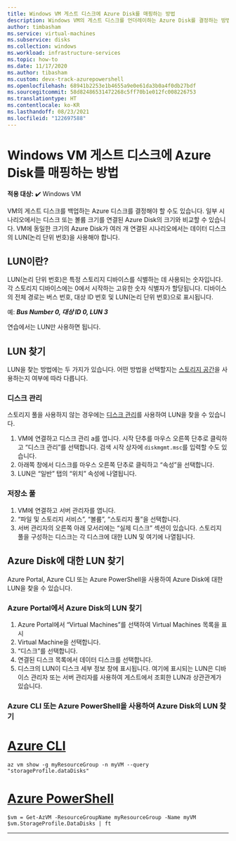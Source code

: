 ```yaml
---
title: Windows VM 게스트 디스크에 Azure Disk를 매핑하는 방법
description: Windows VM의 게스트 디스크를 언더레이하는 Azure Disk를 결정하는 방법입니다.
author: timbasham
ms.service: virtual-machines
ms.subservice: disks
ms.collection: windows
ms.workload: infrastructure-services
ms.topic: how-to
ms.date: 11/17/2020
ms.author: tibasham
ms.custom: devx-track-azurepowershell
ms.openlocfilehash: 68941b2253e1b4655a9e0e61da3b0a4f0db27bdf
ms.sourcegitcommit: 58d82486531472268c5ff70b1e012fc008226753
ms.translationtype: HT
ms.contentlocale: ko-KR
ms.lasthandoff: 08/23/2021
ms.locfileid: "122697588"
---
```

# <a name="how-to-map-azure-disks-to-windows-vm-guest-disks"></a>Windows VM 게스트 디스크에 Azure Disk를 매핑하는 방법

**적용 대상:** :heavy_check_mark: Windows VM 


VM의 게스트 디스크를 백업하는 Azure 디스크를 결정해야 할 수도 있습니다. 일부 시나리오에서는 디스크 또는 볼륨 크기를 연결된 Azure Disk의 크기와 비교할 수 있습니다. VM에 동일한 크기의 Azure Disk가 여러 개 연결된 시나리오에서는 데이터 디스크의 LUN(논리 단위 번호)을 사용해야 합니다. 

## <a name="what-is-a-lun"></a>LUN이란?

LUN(논리 단위 번호)은 특정 스토리지 디바이스를 식별하는 데 사용되는 숫자입니다. 각 스토리지 디바이스에는 0에서 시작하는 고유한 숫자 식별자가 할당됩니다. 디바이스의 전체 경로는 버스 번호, 대상 ID 번호 및 LUN(논리 단위 번호)으로 표시됩니다. 

예: ***Bus Number 0, 대상 ID 0, LUN 3***

연습에서는 LUN만 사용하면 됩니다.

## <a name="finding-the-lun"></a>LUN 찾기

LUN을 찾는 방법에는 두 가지가 있습니다. 어떤 방법을 선택할지는 [스토리지 공간](/windows-server/storage/storage-spaces/overview)을 사용하는지 여부에 따라 다릅니다.

### <a name="disk-management"></a>디스크 관리

스토리지 풀을 사용하지 않는 경우에는 [디스크 관리](/windows-server/storage/disk-management/overview-of-disk-management)를 사용하여 LUN을 찾을 수 있습니다.

1. VM에 연결하고 디스크 관리 a를 엽니다. 시작 단추를 마우스 오른쪽 단추로 클릭하고 “디스크 관리”를 선택합니다. 검색 시작 상자에 `diskmgmt.msc`를 입력할 수도 있습니다.
1. 아래쪽 창에서 디스크를 마우스 오른쪽 단추로 클릭하고 “속성”을 선택합니다.
1. LUN은 “일반” 탭의 “위치” 속성에 나열됩니다.

### <a name="storage-pools"></a>저장소 풀

1. VM에 연결하고 서버 관리자를 엽니다.
1. “파일 및 스토리지 서비스”, “볼륨”, “스토리지 풀”을 선택합니다.
1. 서버 관리자의 오른쪽 아래 모서리에는 “실제 디스크” 섹션이 있습니다. 스토리지 풀을 구성하는 디스크는 각 디스크에 대한 LUN 및 여기에 나열됩니다.

## <a name="finding-the-lun-for-the-azure-disks"></a>Azure Disk에 대한 LUN 찾기

Azure Portal, Azure CLI 또는 Azure PowerShell을 사용하여 Azure Disk에 대한 LUN을 찾을 수 있습니다.

### <a name="finding-an-azure-disks-lun-in-the-azure-portal"></a>Azure Portal에서 Azure Disk의 LUN 찾기

1. Azure Portal에서 “Virtual Machines”를 선택하여 Virtual Machines 목록을 표시
1. Virtual Machine을 선택합니다.
1. “디스크”를 선택합니다.
1. 연결된 디스크 목록에서 데이터 디스크를 선택합니다.
1. 디스크의 LUN이 디스크 세부 정보 창에 표시됩니다. 여기에 표시되는 LUN은 디바이스 관리자 또는 서버 관리자를 사용하여 게스트에서 조회한 LUN과 상관관계가 있습니다.

### <a name="finding-an-azure-disks-lun-using-azure-cli-or-azure-powershell"></a>Azure CLI 또는 Azure PowerShell을 사용하여 Azure Disk의 LUN 찾기

# <a name="azure-cli"></a>[Azure CLI](#tab/azure-cli)
```azurecli-interactive
az vm show -g myResourceGroup -n myVM --query "storageProfile.dataDisks"
```

# <a name="azure-powershell"></a>[Azure PowerShell](#tab/azure-powershell)
```azurepowershell-interactive
$vm = Get-AzVM -ResourceGroupName myResourceGroup -Name myVM
$vm.StorageProfile.DataDisks | ft
```
---
